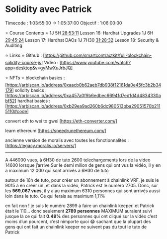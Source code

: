 # Solidity avec Patrick

Timecode : 1:03:55:00 → 1:05:37:00
Objectif : 1:06:00:00

⭐️ Course Contents ⭐
1J 5H [28:53:11](https://www.youtube.com/watch?v=gyMwXuJrbJQ&t=103991s) Lesson 16: Hardhat Upgrades
1J 6H [29:45:24](https://www.youtube.com/watch?v=gyMwXuJrbJQ&t=107124s) Lesson 17: Hardhat DAOs
1J 7H30 [31:28:32](https://www.youtube.com/watch?v=gyMwXuJrbJQ&t=113312s) Lesson 18: Security & Auditing

⭐️ Links ⭐️
Github : [https://github.com/smartcontractkit/full-blockchain-solidity-course-js]
Video : [https://www.youtube.com/watch?app=desktop&v=gyMwXuJrbJQ]

⭐️ NFTs ⭐️
blockchain basics : [https://arbiscan.io/address/0xaacb0b62aeb7db938f12161da0e45fc3b2b34179]
solidity basics : [https://arbiscan.io/address/0xa457a0f9b6edbec66941d7ed1d4d4834330abf52]
hardhat basics : [https://arbiscan.io/address/0xb29ea9ad260b6dc980513bba29051570b2115110#code]

convert eth to wei to gwei
[https://eth-converter.com/]

learn ethereum
[https://speedrunethereum.com/]

ancienne version de moralis avec toutes les fonctionnalités :
[https://legacy.moralis.io/servers/]

---

A 446000 vues, à 6H30 de tuto
2600 telechargements lors de la video
14600 lorsque j’arrive
Sur le demi milion de gens qui ont vus la vidéo, il y en a maximum 12 000 qui sont arrivés a 6H30 de tuto

autour de 16h de tuto, pour créer un abonnement à chainlink VRF, je suis le 9015 à en créer un. et dans la vidéo, Patrick est le numéro 2705.
Donc, sur les **569,067 vues**, il y a au maximum 6310 personnes qui sont arrivés aussi loin dans le tuto. Ce qui ferais au maximum 1,11%

en fait non !
je suis le numéro 2899 à faire un chainlink keeper.
et Patrick était le 110…
donc seulement **2789 personnes** MAXIMUM auraient suivi jusque là
ce qui fait **0.49%** des personnes qui ont cliqué sur la vidéo
c’est moins d’un pourcent, c’est nimporte quoi 😂
sachant que la plupart des gens qui ont fait un chainlink keeper ne suivent pas du tout le tuto de Patrick

